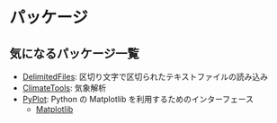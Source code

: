 # パッケージ

<!--
## パッケージとは

## インストール

-->


## 気になるパッケージ一覧
 * [DelimitedFiles](https://docs.julialang.org/en/v1/stdlib/DelimitedFiles/): 区切り文字で区切られたテキストファイルの読み込み
 * [ClimateTools](https://github.com/JuliaClimate/ClimateTools.jl): 気象解析
 * [PyPlot](https://github.com/JuliaPy/PyPlot.jl): Python の Matplotlib を利用するためのインターフェース
   * [Matplotlib](https://matplotlib.org/stable/plot_types/index.html)
 
